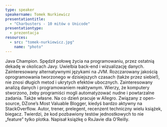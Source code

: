 ```yaml
---
type: speaker
speakername: Tomek Nurkiewicz
presentationtitle: 
  - "Charbusters - 10 mitów o Unicode"
presentationtype: 
  - prezentacja
resources:
  - src: "tomek-nurkiewicz.jpg"
    name: "photo"
---
```


Java Champion. Spędził połowę życia na programowaniu, przez ostatnią dekadę w okolicach Javy. Uwielbia back-end i wizualizację danych. Zainteresowany alternatywnymi językami na JVM. Rozczarowany jakością oprogramowania tworzonego w dzisiejszych czasach (także przez siebie!), nie znosi długich metod i ukrytych efektów ubocznych. Zainteresowany analizą danych i programowaniem reaktywnym. Wierzy, że komputery stworzono, żeby programiści mogli automatyzować nudne i powtarzalne zadania. Także własne. Na co dzień pracuje w Allegro. Związany z open-source, DZone’s Most Valuable Blogger, kiedyś bardzo aktywny na StackOverflow. Autor, trener, prelegent, recenzent techniczny wielu książek, biegacz. Twierdzi, że kod pozbawiony testów jednostkowych to nie „feature” tylko plotka. Napisał książkę o RxJavie dla O’Reilly.